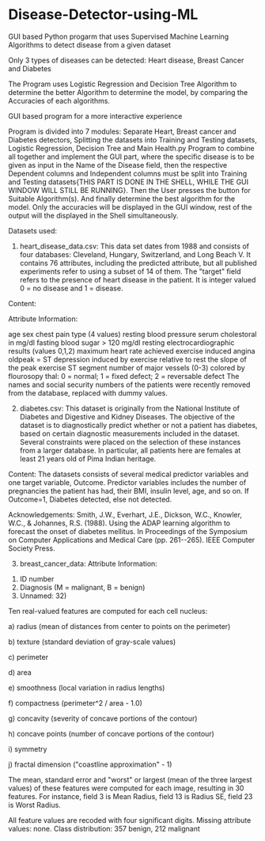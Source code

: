 # Disease-Detector-using-ML
GUI based Python progarm that uses Supervised Machine Learning Algorithms to detect disease from a given dataset

Only 3 types of diseases can be detected: Heart disease, Breast Cancer and Diabetes

The Program uses Logistic Regression and Decision Tree Algorithm to determine the better Algorithm to determine the model, by comparing the Accuracies of each 
algorithms.

GUI based program for a more interactive experience

Program is divided into 7 modules: Separate Heart, Breast cancer and Diabetes detectors, Splitting the datasets into Training and Testing datasets, Logistic Regression, Decision Tree and Main Health.py Program to combine all together and implement the GUI part, where the specific disease is to be given as input in the Name of the Disease field, then the respective Dependent columns and Independent columns must be split into Training and Testing datasets{THIS PART IS DONE IN THE SHELL, WHILE THE GUI WINDOW WILL STILL BE RUNNING}. Then the User presses the button for Suitable Algorithm(s). And finally determine the best algorithm for the model. Only the accuracies will be displayed in the GUI window, rest of the output will the displayed in the Shell simultaneously.

Datasets used: 

1. heart_disease_data.csv:
This data set dates from 1988 and consists of four databases: Cleveland, Hungary, Switzerland, and Long Beach V. It contains 76 attributes, including the predicted attribute, but all published experiments refer to using a subset of 14 of them. The "target" field refers to the presence of heart disease in the patient. It is integer valued 0 = no disease and 1 = disease.

Content:

Attribute Information:

age
sex
chest pain type (4 values)
resting blood pressure
serum cholestoral in mg/dl
fasting blood sugar > 120 mg/dl
resting electrocardiographic results (values 0,1,2)
maximum heart rate achieved
exercise induced angina
oldpeak = ST depression induced by exercise relative to rest
the slope of the peak exercise ST segment
number of major vessels (0-3) colored by flourosopy
thal: 0 = normal; 1 = fixed defect; 2 = reversable defect
The names and social security numbers of the patients were recently removed from the database, replaced with dummy values.

2. diabetes.csv:
This dataset is originally from the National Institute of Diabetes and Digestive and Kidney Diseases. The objective of the dataset is to diagnostically predict whether or not a patient has diabetes, based on certain diagnostic measurements included in the dataset. Several constraints were placed on the selection of these instances from a larger database. In particular, all patients here are females at least 21 years old of Pima Indian heritage.

Content:
The datasets consists of several medical predictor variables and one target variable, Outcome. Predictor variables includes the number of pregnancies the patient has had, their BMI, insulin level, age, and so on. If Outcome=1, Diabetes detected, else not detected.

Acknowledgements:
Smith, J.W., Everhart, J.E., Dickson, W.C., Knowler, W.C., & Johannes, R.S. (1988). Using the ADAP learning algorithm to forecast the onset of diabetes mellitus. In Proceedings of the Symposium on Computer Applications and Medical Care (pp. 261--265). IEEE Computer Society Press.

3. breast_cancer_data:
Attribute Information:

1) ID number
2) Diagnosis (M = malignant, B = benign)
3) Unnamed: 32)

Ten real-valued features are computed for each cell nucleus:

a) radius (mean of distances from center to points on the perimeter)

b) texture (standard deviation of gray-scale values)

c) perimeter

d) area

e) smoothness (local variation in radius lengths)

f) compactness (perimeter^2 / area - 1.0)

g) concavity (severity of concave portions of the contour)

h) concave points (number of concave portions of the contour)

i) symmetry

j) fractal dimension ("coastline approximation" - 1)

The mean, standard error and "worst" or largest (mean of the three largest values) of these features were computed for each image, resulting in 30 features. For instance, field 3 is Mean Radius, field 13 is Radius SE, field 23 is Worst Radius.

All feature values are recoded with four significant digits. Missing attribute values: none. Class distribution: 357 benign, 212 malignant




